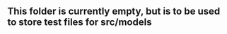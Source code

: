 <!--
SPDX-FileCopyrightText: 2022 The Aalto Grades Developers

SPDX-License-Identifier: MIT
-->
## This folder is currently empty, but is to be used to store test files for src/models